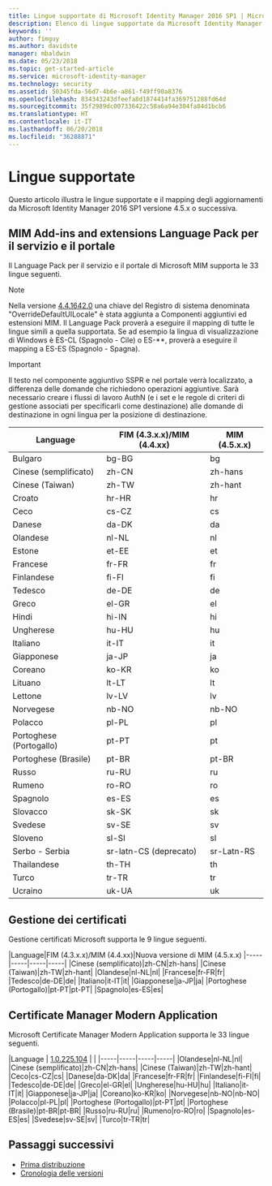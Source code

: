 ```yaml
---
title: Lingue supportate di Microsoft Identity Manager 2016 SP1 | Microsoft Docs
description: Elenco di lingue supportate da Microsoft Identity Manager 2016 SP1.
keywords: ''
author: fimguy
ms.author: davidste
manager: mbaldwin
ms.date: 05/23/2018
ms.topic: get-started-article
ms.service: microsoft-identity-manager
ms.technology: security
ms.assetid: 50345fda-56d7-4b6e-a861-f49ff90a8376
ms.openlocfilehash: 834343243dfeefa8d1874414fa369751288fd64d
ms.sourcegitcommit: 35f2989dc007336422c58a6a94e304fa84d1bcb6
ms.translationtype: HT
ms.contentlocale: it-IT
ms.lasthandoff: 06/20/2018
ms.locfileid: "36288871"
---
```

# <a name="supported-languages"></a>Lingue supportate

Questo articolo illustra le lingue supportate e il mapping degli aggiornamenti da Microsoft Identity Manager 2016 SP1 versione 4.5.x o successiva.

## <a name="mim-service-and-portal-and-add-ins-and-extensions-language-pack"></a>MIM Add-ins and extensions Language Pack per il servizio e il portale 

Il Language Pack per il servizio e il portale di Microsoft MIM supporta le 33 lingue seguenti.  

> [!NOTE]
> Nella versione [4.4.1642.0](https://support.microsoft.com/en-us/help/4021562/hotfix-rollup-package-build-4-4-1642-0-is-available-for-microsoft) una chiave del Registro di sistema denominata "OverrideDefaultUILocale" è stata aggiunta a Componenti aggiuntivi ed estensioni MIM. Il Language Pack proverà a eseguire il mapping di tutte le lingue simili a quella supportata. Se ad esempio la lingua di visualizzazione di Windows è ES-CL (Spagnolo - Cile) o ES-**, proverà a eseguire il mapping a ES-ES (Spagnolo - Spagna).

> [!IMPORTANT]
> Il testo nel componente aggiuntivo SSPR e nel portale verrà localizzato, a differenza delle domande che richiedono operazioni aggiuntive. Sarà necessario creare i flussi di lavoro AuthN (e i set e le regole di criteri di gestione associati per specificarli come destinazione) alle domande di destinazione in ogni lingua per la posizione di destinazione.

|       Language        | FIM (4.3.x.x)/MIM (4.4.xx) | MIM (4.5.x.x) |
|-----------------------|--------------------------|--------------|
|       Bulgaro       |          bg-BG           |      bg      |
| Cinese (semplificato)  |          zh-CN           |   zh-hans    |
|   Cinese (Taiwan)    |          zh-TW           |   zh-hant    |
|       Croato        |          hr-HR           |      hr      |
|         Ceco         |          cs-CZ           |      cs      |
|        Danese         |          da-DK           |      da      |
|         Olandese         |          nl-NL           |      nl      |
|       Estone        |          et-EE           |      et      |
|        Francese         |          fr-FR           |      fr      |
|        Finlandese        |          fi-FI           |      fi      |
|        Tedesco         |          de-DE           |      de      |
|         Greco         |          el-GR           |      el      |
|         Hindi         |          hi-IN           |      hi      |
|       Ungherese       |          hu-HU           |      hu      |
|        Italiano        |          it-IT           |      it      |
|       Giapponese        |          ja-JP           |      ja      |
|        Coreano         |          ko-KR           |      ko      |
|      Lituano       |          lt-LT           |      lt      |
|        Lettone        |          lv-LV           |      lv      |
|       Norvegese       |          nb-NO           |    nb-NO     |
|        Polacco         |          pl-PL           |      pl      |
| Portoghese (Portogallo) |          pt-PT           |      pt      |
|  Portoghese (Brasile)  |          pt-BR           |    pt-BR     |
|        Russo        |          ru-RU           |      ru      |
|       Rumeno        |          ro-RO           |      ro      |
|        Spagnolo        |          es-ES           |      es      |
|        Slovacco         |          sk-SK           |      sk      |
|        Svedese        |          sv-SE           |      sv      |
|       Sloveno       |          sl-SI           |      sl      |
|   Serbo - Serbia    |  sr-latn-CS (deprecato)  |  sr-Latn-RS  |
|         Thailandese          |          th-TH           |      th      |
|        Turco        |          tr-TR           |      tr      |
|       Ucraino       |          uk-UA           |      uk      |

## <a name="certificate-management"></a>Gestione dei certificati 
Gestione certificati Microsoft supporta le 9 lingue seguenti. 

|Language|FIM (4.3.x.x)/MIM (4.4.xx)|Nuova versione di MIM (4.5.x.x)
|-----|-----|-----|-----|
|Cinese (semplificato)|zh-CN|zh-hans|
|Cinese (Taiwan)|zh-TW|zh-hant|
|Olandese|nl-NL|nl|
|Francese|fr-FR|fr|
|Tedesco|de-DE|de|
|Italiano|it-IT|it|
|Giapponese|ja-JP|ja|
|Portoghese (Portogallo)|pt-PT|pt-PT|
|Spagnolo|es-ES|es|

## <a name="certificate-management-modern-application"></a>Certificate Manager Modern Application  
Microsoft Certificate Manager Modern Application supporta le 33 lingue seguenti. 

|Language | [1.0.225.104](https://www.microsoft.com/en-us/download/details.aspx?id=54954) | |
|-----|-----|-----|-----|
|Olandese|nl-NL|nl|
|Cinese (semplificato)|zh-CN|zh-hans|
|Cinese (Taiwan)|zh-TW|zh-hant|
|Ceco|cs-CZ|cs|
|Danese|da-DK|da|
|Francese|fr-FR|fr|
|Finlandese|fi-FI|fi|
|Tedesco|de-DE|de|
|Greco|el-GR|el|
|Ungherese|hu-HU|hu|
|Italiano|it-IT|it|
|Giapponese|ja-JP|ja|
|Coreano|ko-KR|ko|
|Norvegese|nb-NO|nb-NO|
|Polacco|pl-PL|pl|
|Portoghese (Portogallo)|pt-PT|pt|
|Portoghese (Brasile)|pt-BR|pt-BR|
|Russo|ru-RU|ru|
|Rumeno|ro-RO|ro|
|Spagnolo|es-ES|es|
|Svedese|sv-SE|sv|
|Turco|tr-TR|tr|

## <a name="next-steps"></a>Passaggi successivi

- [Prima distribuzione](microsoft-identity-manager-deploy.md)
- [Cronologia delle versioni](/reference/version-history.md)